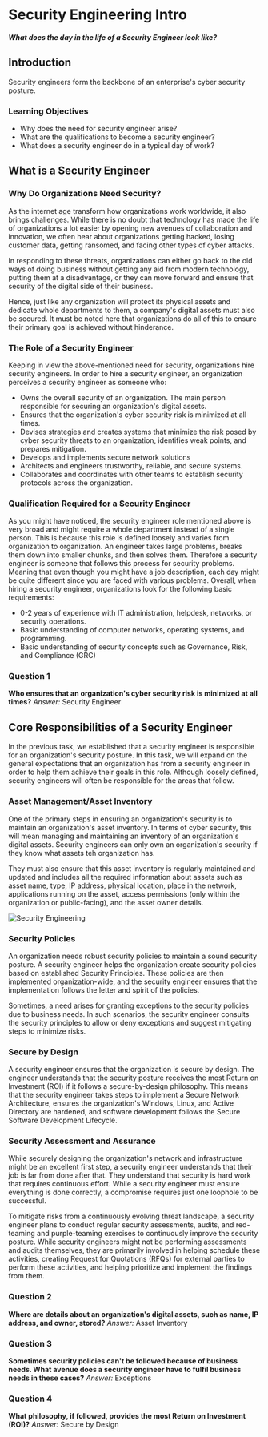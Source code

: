 # Security Engineering Intro
##### What does the day in the life of a Security Engineer look like?


## Introduction
Security engineers form the backbone of an enterprise's cyber security posture.

### Learning Objectives
- Why does the need for security engineer arise?
- What are the qualifications to become a security engineer?
- What does a security engineer do in a typical day of work?

## What is a Security Engineer
### Why Do Organizations Need Security?
As the internet age transform how organizations work worldwide, it also brings challenges.  While there is no doubt that technology has made the life of organizations a lot easier by opening new avenues of collaboration and innovation, we often hear about organizations getting hacked, losing customer data, getting ransomed, and facing other types of cyber attacks.

In responding to these threats, organizations can either go back to the old ways of doing business without getting any aid from modern technology, putting them at a disadvantage, or they can move forward and ensure that security of the digital side of their business.  

Hence, just like any organization will protect its physical assets and dedicate whole departments to them, a company's digital assets must also be secured.  It must be noted here that organizations do all of this to ensure their primary goal is achieved without hinderance.

### The Role of a Security Engineer
Keeping in view the above-mentioned need for security, organizations hire security engineers. In order to hire a security engineer, an organization perceives a security engineer as someone who:

- Owns the overall security of an organization. The main person responsible for securing an organization's digital assets.
- Ensures that the organization's cyber security risk is minimized at all times.
- Devises strategies and creates systems that minimize the risk posed by cyber security threats to an organization, identifies weak points, and prepares mitigation.
- Develops and implements secure network solutions
- Architects and engineers trustworthy, reliable, and secure systems.
- Collaborates and coordinates with other teams to establish security protocols across the organization.

### Qualification Required for a Security Engineer
As you might have noticed, the security engineer role mentioned above is very broad and might require a whole department instead of a single person. This is because this role is defined loosely and varies from organization to organization. An engineer takes large problems, breaks them down into smaller chunks, and then solves them. Therefore a security engineer is someone that follows this process for security problems. Meaning that even though you might have a job description, each day might be quite different since you are faced with various problems. Overall, when hiring a security engineer, organizations look for the following basic requirements:

- 0-2 years of experience with IT administration, helpdesk, networks, or security operations.
- Basic understanding of computer networks, operating systems, and programming.
- Basic understanding of security concepts such as Governance, Risk, and Compliance (GRC)

### Question 1
**Who ensures that an organization's cyber security risk is minimized at all times?**
*Answer:* Security Engineer

## Core Responsibilities of a Security Engineer
In the previous task, we established that a security engineer is responsible for an organization's security posture. In this task, we will expand on the general expectations that an organization has from a security engineer in order to help them achieve their goals in this role. Although loosely defined, security engineers will often be responsible for the areas that follow.

### Asset Management/Asset Inventory
One of the primary steps in ensuring an organization's security is to maintain an organization's asset inventory. In terms of cyber security, this will mean managing and maintaining an inventory of an organization's digital assets. Security engineers can only own an organization's security if they know what assets teh organization has. 

They must also ensure that this asset inventory is regularly maintained and updated and includes all the required information about assets such as asset name, type, IP address, physical location, place in the network, applications running on the asset, access permissions (only within the organization or public-facing), and the asset owner details.

![Security Engineering](https://tryhackme-images.s3.amazonaws.com/user-uploads/61306d87a330ed00419e22e7/room-content/28f1276e16598eb550db01ebf0abed64.png)

### Security Policies
An organization needs robust security policies to maintain a sound security posture. A security engineer helps the organization create security policies based on established Security Principles. These policies are then implemented organization-wide, and the security engineer ensures that the implementation follows the letter and spirit of the policies.

Sometimes, a need arises for granting exceptions to the security policies due to business needs. In such scenarios, the security engineer consults the security principles to allow or deny exceptions and suggest mitigating steps to minimize risks. 

### Secure by Design
A security engineer ensures that the organization is secure by design. The engineer understands that the security posture receives the most Return on Investment (ROI) if it follows a secure-by-design philosophy. This means that the security engineer takes steps to implement a Secure Network Architecture, ensures the organization's Windows, Linux, and Active Directory are hardened, and software development follows the Secure Software Development Lifecycle.

### Security Assessment and Assurance
While securely designing the organization's network and infrastructure might be an excellent first step, a security engineer understands that their job is far from done after that. They understand that security is hard work that requires continuous effort. While a security engineer must ensure everything is done correctly, a compromise requires just one loophole to be successful. 

To mitigate risks from a continuously evolving threat landscape, a security engineer plans to conduct regular security assessments, audits, and red-teaming and purple-teaming exercises to continuously improve the security posture. While security engineers might not be performing assessments and audits themselves, they are primarily involved in helping schedule these activities, creating Request for Quotations (RFQs) for external parties to perform these activities, and helping prioritize and implement the findings from them.

### Question 2
**Where are details about an organization's digital assets, such as name, IP address, and owner, stored?**
*Answer:* Asset Inventory

### Question 3
**Sometimes security policies can't be followed because of business needs. What avenue does a security engineer have to fulfil business needs in these cases?**
*Answer:* Exceptions

### Question 4
**What philosophy, if followed, provides the most Return on Investment (ROI)?**
*Answer:* Secure by Design

